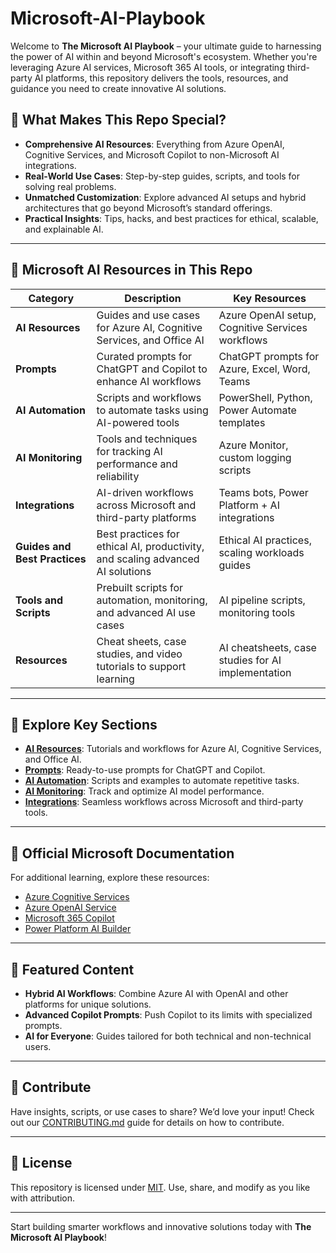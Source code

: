 # Microsoft-AI-Playbook


Welcome to **The Microsoft AI Playbook** – your ultimate guide to harnessing the power of AI within and beyond Microsoft's ecosystem. Whether you're leveraging Azure AI services, Microsoft 365 AI tools, or integrating third-party AI platforms, this repository delivers the tools, resources, and guidance you need to create innovative AI solutions.

## 🚀 What Makes This Repo Special?

- **Comprehensive AI Resources**: Everything from Azure OpenAI, Cognitive Services, and Microsoft Copilot to non-Microsoft AI integrations.
- **Real-World Use Cases**: Step-by-step guides, scripts, and tools for solving real problems.
- **Unmatched Customization**: Explore advanced AI setups and hybrid architectures that go beyond Microsoft’s standard offerings.
- **Practical Insights**: Tips, hacks, and best practices for ethical, scalable, and explainable AI.

---

## 📂 Microsoft AI Resources in This Repo

| **Category**                | **Description**                                                                 | **Key Resources**                                     |
|-----------------------------|---------------------------------------------------------------------------------|-----------------------------------------------------|
| **AI Resources**            | Guides and use cases for Azure AI, Cognitive Services, and Office AI            | Azure OpenAI setup, Cognitive Services workflows    |
| **Prompts**                 | Curated prompts for ChatGPT and Copilot to enhance AI workflows                 | ChatGPT prompts for Azure, Excel, Word, Teams       |
| **AI Automation**           | Scripts and workflows to automate tasks using AI-powered tools                  | PowerShell, Python, Power Automate templates        |
| **AI Monitoring**           | Tools and techniques for tracking AI performance and reliability                | Azure Monitor, custom logging scripts               |
| **Integrations**            | AI-driven workflows across Microsoft and third-party platforms                  | Teams bots, Power Platform + AI integrations        |
| **Guides and Best Practices**| Best practices for ethical AI, productivity, and scaling advanced AI solutions | Ethical AI practices, scaling workloads guides      |
| **Tools and Scripts**       | Prebuilt scripts for automation, monitoring, and advanced AI use cases          | AI pipeline scripts, monitoring tools               |
| **Resources**               | Cheat sheets, case studies, and video tutorials to support learning             | AI cheatsheets, case studies for AI implementation  |

---

## 🔗 Explore Key Sections

- **[AI Resources](AI-Resources)**: Tutorials and workflows for Azure AI, Cognitive Services, and Office AI.
- **[Prompts](Prompts)**: Ready-to-use prompts for ChatGPT and Copilot.
- **[AI Automation](Tools-and-Scripts/AI-Automation)**: Scripts and examples to automate repetitive tasks.
- **[AI Monitoring](Tools-and-Scripts/AI-Monitoring)**: Track and optimize AI model performance.
- **[Integrations](Tools-and-Scripts/Integrations)**: Seamless workflows across Microsoft and third-party tools.

---

## 📘 Official Microsoft Documentation

For additional learning, explore these resources:
- [Azure Cognitive Services](https://learn.microsoft.com/en-us/azure/cognitive-services/)
- [Azure OpenAI Service](https://learn.microsoft.com/en-us/azure/cognitive-services/openai/)
- [Microsoft 365 Copilot](https://www.microsoft.com/en-us/microsoft-365/copilot)
- [Power Platform AI Builder](https://learn.microsoft.com/en-us/power-platform/ai-builder/)


---

## 🌟 Featured Content

- **Hybrid AI Workflows**: Combine Azure AI with OpenAI and other platforms for unique solutions.
- **Advanced Copilot Prompts**: Push Copilot to its limits with specialized prompts.
- **AI for Everyone**: Guides tailored for both technical and non-technical users.

---

## 🤝 Contribute

Have insights, scripts, or use cases to share? We’d love your input! Check out our [CONTRIBUTING.md](CONTRIBUTING.md) guide for details on how to contribute.

---

## 📜 License

This repository is licensed under [MIT](LICENSE). Use, share, and modify as you like with attribution.

---

Start building smarter workflows and innovative solutions today with **The Microsoft AI Playbook**!
